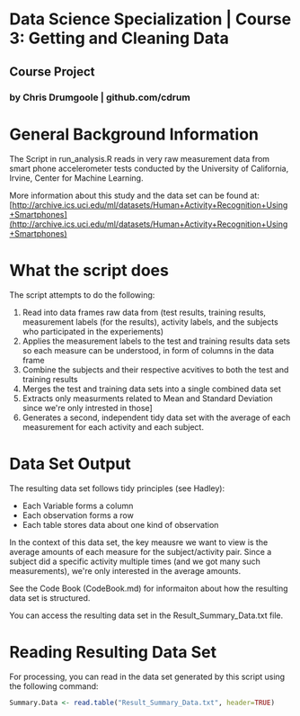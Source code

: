 # Data Science Specialization | Course 3: Getting and Cleaning Data
## Course Project
### by Chris Drumgoole | github.com/cdrum

General Background Information
==============================

The Script in run_analysis.R reads in very raw measurement data from smart phone accelerometer tests conducted by the University of California, Irvine, Center for Machine Learning.

More information about this study and the data set can be found at:
[http://archive.ics.uci.edu/ml/datasets/Human+Activity+Recognition+Using+Smartphones](http://archive.ics.uci.edu/ml/datasets/Human+Activity+Recognition+Using+Smartphones)

What the script does
====================

The script attempts to do the following:

1. Read into data frames raw data from (test results, training results, measurement labels (for the results), activity labels, and the subjects who participated in the experiements)
2. Applies the measurement labels to the test and training results data sets so each measure can be understood, in form of columns in the data frame
3. Combine the subjects and their respective acvitives to both the test and training results
4. Merges the test and training data sets into a single combined data set
5. Extracts only measurments related to Mean and Standard Deviation since we're only intrested in those]
6. Generates a second, independent tidy data set with the average of each measurement for each activity and each subject.

Data Set Output
===============
The resulting data set follows tidy principles (see Hadley):
- Each Variable forms a column
- Each observation forms a row
- Each table stores data about one kind of observation

In the context of this data set, the key meausre we want to view is the average amounts of each measure for the subject/activity pair. Since a subject did a specific activity multiple times (and we got many such measurements), we're only interested in the average amounts. 

See the Code Book (CodeBook.md) for informaiton about how the resulting data set is structured.

You can access the resulting data set in the Result_Summary_Data.txt file.

Reading Resulting Data Set
==========================

For processing, you can read in the data set generated by this script using the following command:

```R
Summary.Data <- read.table("Result_Summary_Data.txt", header=TRUE)
```
